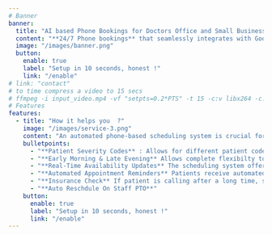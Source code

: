 ```yaml
---
# Banner
banner:
  title: "AI based Phone Bookings for Doctors Office and Small Business"
  content: "**24/7 Phone bookings** that seamlessly integrates with Google Calendar, automatically blocks holidays, sends booking and cancellation notifications and automatically adjusts/reschedules appointments based on staff availability."
  image: "/images/banner.png"
  button:
    enable: true
    label: "Setup in 10 seconds, honest !"
    link: "/enable"
# link: "contact"    
# to time compress a video to 15 secs    
# ffmpeg -i input_video.mp4 -vf "setpts=0.2*PTS" -t 15 -c:v libx264 -c:a aac -strict experimental output.mp4
# Features
features:
  - title: "How it helps you  ?"
    image: "/images/service-3.png"
    content: "An automated phone-based scheduling system is crucial for optimizing efficiency in doctor's offices. It streamlines appointment management, reducing administrative burdens. Real-time updates minimize scheduling conflicts, automated reminders decrease no-shows, and integrated telemedicine enhances flexibility. Along with AI, our technology ensures smoother operations, improving patient experience and allowing healthcare professionals to focus on delivering quality care."
    bulletpoints:
      - "**Patient Severity Codes** : Allows for different patient codes from new patient to serious patient and with different appointment durations"
      - "**Early Morning & Late Evening** Allows complete flexibilty to reduce the number of appoitments for any time of day."
      - "**Real-Time Availability Updates** The scheduling system offers real-time updates on doctors' availability, allowing patients to choose from open time slots and reducing the likelihood of scheduling conflicts."
      - "**Automated Appointment Reminders** Patients receive automated reminders via SMS notifications, reducing no-shows and ensuring that they are well-prepared for their upcoming appointments."
      - "**Insurance Check** If patient is calling after a long time, system verifies that their insurance is uptodate."
      - "**Auto Reschdule On Staff PTO**"
    button:
      enable: true
      label: "Setup in 10 seconds, honest !"
      link: "/enable"
---
```

